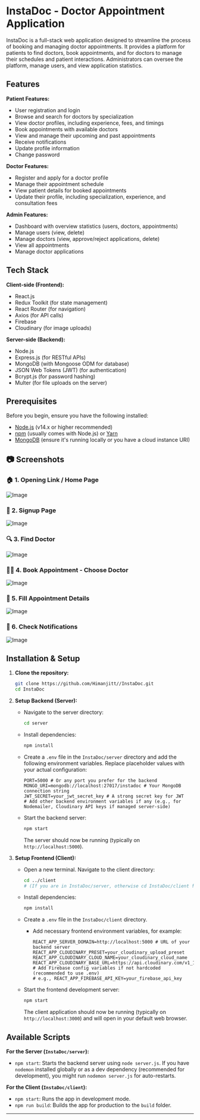 # InstaDoc - Doctor Appointment Application

InstaDoc is a full-stack web application designed to streamline the process of booking and managing doctor appointments. It provides a platform for patients to find doctors, book appointments, and for doctors to manage their schedules and patient interactions. Administrators can oversee the platform, manage users, and view application statistics.

## Features

**Patient Features:**

- User registration and login
- Browse and search for doctors by specialization
- View doctor profiles, including experience, fees, and timings
- Book appointments with available doctors
- View and manage their upcoming and past appointments
- Receive notifications
- Update profile information
- Change password

**Doctor Features:**

- Register and apply for a doctor profile
- Manage their appointment schedule
- View patient details for booked appointments
- Update their profile, including specialization, experience, and consultation fees

**Admin Features:**

- Dashboard with overview statistics (users, doctors, appointments)
- Manage users (view, delete)
- Manage doctors (view, approve/reject applications, delete)
- View all appointments
- Manage doctor applications

## Tech Stack

**Client-side (Frontend):**

- React.js
- Redux Toolkit (for state management)
- React Router (for navigation)
- Axios (for API calls)
- Firebase
- Cloudinary (for image uploads)

**Server-side (Backend):**

- Node.js
- Express.js (for RESTful APIs)
- MongoDB (with Mongoose ODM for database)
- JSON Web Tokens (JWT) (for authentication)
- Bcrypt.js (for password hashing)
- Multer (for file uploads on the server)

## Prerequisites

Before you begin, ensure you have the following installed:

- [Node.js](https://nodejs.org/) (v14.x or higher recommended)
- [npm](https://www.npmjs.com/) (usually comes with Node.js) or [Yarn](https://yarnpkg.com/)
- [MongoDB](https://www.mongodb.com/try/download/community) (ensure it's running locally or you have a cloud instance URI)

## 📷 Screenshots

### 🏠 1. Opening Link / Home Page
![Image](https://github.com/user-attachments/assets/82c9cbce-2871-4523-b4da-9460f503e0e3)

### 📝 2. Signup Page
![Image](https://github.com/user-attachments/assets/8375b1ff-a5f8-48a5-a00b-2e47cc2bef19)

### 🔍 3. Find Doctor
![Image](https://github.com/user-attachments/assets/b2bb685d-e809-4abe-bd82-fb70ef86ff7c)

### 👨‍⚕️ 4. Book Appointment - Choose Doctor
![Image](https://github.com/user-attachments/assets/cd32efec-ae7d-4301-a7d2-df887d3a0a69)

### 🧾 5. Fill Appointment Details
![Image](https://github.com/user-attachments/assets/b52617dc-c593-4f3e-a629-8b0591b9f75d)

### 🔔 6. Check Notifications
![Image](https://github.com/user-attachments/assets/c04a651c-f663-47e6-898a-79fe573bc0d7)


## Installation & Setup

1.  **Clone the repository:**

    ```bash
    git clone https://github.com/Himanjitt//InstaDoc.git
    cd InstaDoc
    ```

2.  **Setup Backend (Server):**

    - Navigate to the server directory:
      ```bash
      cd server
      ```
    - Install dependencies:

      ```bash
      npm install

      ```

    - Create a `.env` file in the `InstaDoc/server` directory and add the following environment variables. Replace placeholder values with your actual configuration:
      ```env
      PORT=5000 # Or any port you prefer for the backend
      MONGO_URI=mongodb://localhost:27017/instadoc # Your MongoDB connection string
      JWT_SECRET=your_jwt_secret_key # A strong secret key for JWT
      # Add other backend environment variables if any (e.g., for Nodemailer, Cloudinary API keys if managed server-side)
      ```
    - Start the backend server:
      ```bash
      npm start
      ```
      The server should now be running (typically on `http://localhost:5000`).

3.  **Setup Frontend (Client):**

    - Open a new terminal. Navigate to the client directory:
      ```bash
      cd ../client
      # (If you are in InstaDoc/server, otherwise cd InstaDoc/client from root)
      ```
    - Install dependencies:

      ```bash
      npm install

      ```

    - Create a `.env` file in the `InstaDoc/client` directory.

      - Add necessary frontend environment variables, for example:
        ```env
        REACT_APP_SERVER_DOMAIN=http://localhost:5000 # URL of your backend server
        REACT_APP_CLOUDINARY_PRESET=your_cloudinary_upload_preset
        REACT_APP_CLOUDINARY_CLOUD_NAME=your_cloudinary_cloud_name
        REACT_APP_CLOUDINARY_BASE_URL=https://api.cloudinary.com/v1_1/your_cloudinary_cloud_name/image/upload
        # Add Firebase config variables if not hardcoded (recommended to use .env)
        # e.g., REACT_APP_FIREBASE_API_KEY=your_firebase_api_key
        ```

    - Start the frontend development server:
      ```bash
      npm start
      ```
      The client application should now be running (typically on `http://localhost:3000`) and will open in your default web browser.

## Available Scripts

**For the Server (`InstaDoc/server`):**

- `npm start`: Starts the backend server using `node server.js`. If you have `nodemon` installed globally or as a dev dependency (recommended for development), you might run `nodemon server.js` for auto-restarts.

**For the Client (`InstaDoc/client`):**

- `npm start`: Runs the app in development mode.
- `npm run build`: Builds the app for production to the `build` folder.

---
